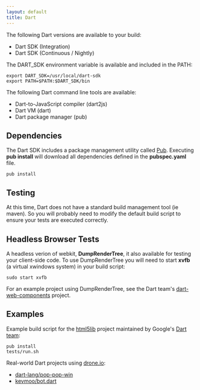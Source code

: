 ```yaml
---
layout: default
title: Dart
---
```


The following Dart versions are available to your build:

* Dart SDK (Integration)
* Dart SDK (Continuous / Nightly)

The DART_SDK environment variable is available and included in the PATH:

```
export DART_SDK=/usr/local/dart-sdk
export PATH=$PATH:$DART_SDK/bin
```
The following Dart command line tools are available:

* Dart-to-JavaScript compiler (dart2js)
* Dart VM (dart)
* Dart package manager (pub)

## Dependencies

The Dart SDK includes a package management utility called [Pub](http://www.dartlang.org/docs/pub-package-manager/).
Executing **pub install** will download all dependencies defined in the **pubspec.yaml** file.

```
pub install
```

## Testing

At this time, Dart does not have a standard build management tool (ie maven).
So you will probably need to modify the default build script to ensure your
tests are executed correctly.

## Headless Browser Tests

A headless verion of webkit, **DumpRenderTree**, it also available for testing
your client-side code. To use DumpRenderTree you will need to start **xvfb** (a virtual xwindows system)
in your build script:

```
sudo start xvfb
```

For an example project using DumpRenderTree, see the Dart team's
[dart-web-components](https://github.com/dart-lang/dart-web-components) project.

## Examples

Example build script for the [html5lib](https://github.com/dart-lang/html5lib)
project maintained by Google's [Dart team](https://github.com/dart-lang):

```
pub install
tests/run.sh
```

Real-world Dart projects using [drone.io](https://drone.io):

* [dart-lang/pop-pop-win](https://github.com/dart-lang/pop-pop-win)
* [kevmoo/bot.dart](https://drone.io/kevmoo/bot.dart/script/config)
